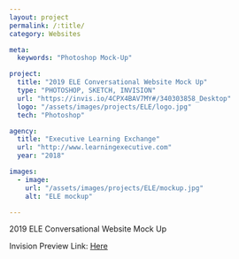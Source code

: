 ```yaml
---
layout: project
permalink: /:title/
category: Websites

meta:
  keywords: "Photoshop Mock-Up"

project:
  title: "2019 ELE Conversational Website Mock Up"
  type: "PHOTOSHOP, SKETCH, INVISION"
  url: "https://invis.io/4CPX4BAV7MY#/340303858_Desktop"
  logo: "/assets/images/projects/ELE/logo.jpg"
  tech: "Photoshop"

agency:
  title: "Executive Learning Exchange"
  url: "http://www.learningexecutive.com"
  year: "2018"

images:
  - image:
    url: "/assets/images/projects/ELE/mockup.jpg"
    alt: "ELE mockup"

---
```

<p>2019 ELE Conversational Website Mock Up</p>
<p>Invision Preview Link: <a href="https://invis.io/4CPX4BAV7MY#/340303858_Desktop">Here</a> </p>

